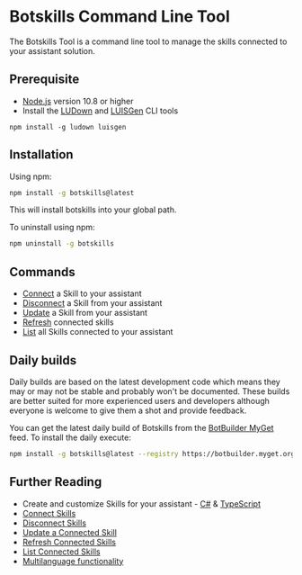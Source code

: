 # Botskills Command Line Tool
The Botskills Tool is a command line tool to manage the skills connected to your assistant solution.

## Prerequisite
- [Node.js](https://nodejs.org/) version 10.8 or higher
- Install the [LUDown](https://www.npmjs.com/package/ludown) and [LUISGen](https://www.npmjs.com/package/luisgen) CLI tools

```shell
npm install -g ludown luisgen
```

## Installation
Using npm:
```bash
npm install -g botskills@latest
```
This will install botskills into your global path.

To uninstall using npm:
```bash
npm uninstall -g botskills
```

## Commands
- [Connect](./docs/commands/connect.md) a Skill to your assistant
- [Disconnect](./docs/commands/disconnect.md) a Skill from your assistant
- [Update](./docs/commands/update.md) a Skill from your assistant 
- [Refresh](./docs/commands/refresh.md) connected skills
- [List](./docs/commands/list.md) all Skills connected to your assistant

## Daily builds
Daily builds are based on the latest development code which means they may or may not be stable and probably won't be documented. These builds are better suited for more experienced users and developers although everyone is welcome to give them a shot and provide feedback.

You can get the latest daily build of Botskills from the [BotBuilder MyGet](https://botbuilder.myget.org/gallery/aitemplates) feed.
To install the daily execute:
```bash
npm install -g botskills@latest --registry https://botbuilder.myget.org/F/aitemplates/npm/
```

## Further Reading
- Create and customize Skills for your assistant - [C#](https://microsoft.github.io/botframework-solutions/skills/tutorials/create-skill/csharp/1-intro/) & [TypeScript](https://microsoft.github.io/botframework-solutions/skills/tutorials/create-skill/typescript/1-intro/)
- [Connect Skills](https://microsoft.github.io/botframework-solutions/skills/handbook/botskills#Connect-Skills)
- [Disconnect Skills](https://microsoft.github.io/botframework-solutions/skills/handbook/botskills#Disconnect-Skills)
- [Update a Connected Skill](https://microsoft.github.io/botframework-solutions/skills/handbook/botskills#Update-a-Connected-Skill)
- [Refresh Connected Skills](https://microsoft.github.io/botframework-solutions/skills/handbook/botskills#Refresh-Connected-Skills)
- [List Connected Skills](https://microsoft.github.io/botframework-solutions/skills/handbook/botskills#List-Connected-Skills)
- [Multilanguage functionality](./docs/multilanguage-functionality.md)
 
